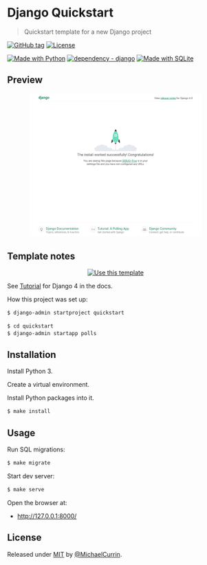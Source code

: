 # Django Quickstart
> Quickstart template for a new Django project

[![GitHub tag](https://img.shields.io/github/tag/MichaelCurrin/django-quickstart?include_prereleases=&sort=semver&color=blue)](https://github.com/MichaelCurrin/django-quickstart/releases/)
[![License](https://img.shields.io/badge/License-MIT-blue)](#license)

[![Made with Python](https://img.shields.io/badge/Python->=3.6-blue?logo=python&logoColor=white)](https://python.org "Go to Python homepage")
[![dependency - django](https://img.shields.io/badge/dependency-django-blue)](https://pypi.org/project/django)
[![Made with SQLite](https://img.shields.io/badge/SQLite-3-blue?logo=sqlite&logoColor=white)](https://www.sqlite.org/index.html "Go to SQLite homepage")


## Preview

<div align="center">
    <img src="/sample.png" alt="Sample screenshot" width="400">
</div>


## Template notes

<div align="center">

[![Use this template](https://img.shields.io/badge/Generate-Use_this_template-2ea44f?style=for-the-badge)](https://github.com/MichaelCurrin/django-quickstart/generate)

</div>

See [Tutorial](https://docs.djangoproject.com/en/4.0/intro/tutorial01/) for Django 4 in the docs.

How this project was set up:

```sh
$ django-admin startproject quickstart
```

```sh
$ cd quickstart
$ django-admin startapp polls
```


## Installation

Install Python 3.

Create a virtual environment.

Install Python packages into it.

```sh
$ make install
```


## Usage

Run SQL migrations:

```sh
$ make migrate
```

Start dev server:

```sh
$ make serve
```

Open the browser at:

- http://127.0.0.1:8000/


## License

Released under [MIT](/LICENSE) by [@MichaelCurrin](https://github.com/MichaelCurrin).
